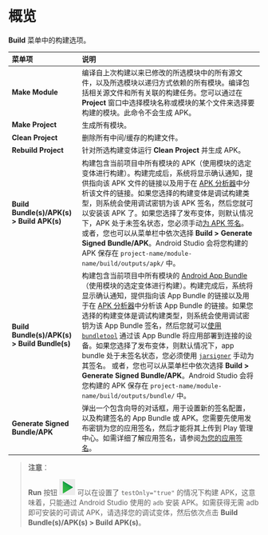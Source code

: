 # 概览

**Build** 菜单中的构建选项。

| 菜单项                                       | 说明                                                         |
| :------------------------------------------- | :----------------------------------------------------------- |
| **Make Module**                              | 编译自上次构建以来已修改的所选模块中的所有源文件，以及所选模块以递归方式依赖的所有模块。编译包括相关源文件和所有关联的构建任务。您可以通过在 **Project** 窗口中选择模块名称或模块的某个文件来选择要构建的模块。此命令不会生成 APK。 |
| **Make Project**                             | 生成所有模块。                                               |
| **Clean Project**                            | 删除所有中间/缓存的构建文件。                                |
| **Rebuild Project**                          | 针对所选构建变体运行 **Clean Project** 并生成 APK。          |
| **Build Bundle(s)/APK(s) > Build APK(s)**    | 构建包含当前项目中所有模块的 APK（使用模块的选定变体进行构建）。构建完成后，系统将显示确认通知，提供指向该 APK 文件的链接以及用于在 [APK 分析器](https://developer.android.google.cn/studio/build/apk-analyzer)中分析该文件的链接。如果您选择的构建变体是调试构建类型，则系统会使用调试密钥为该 APK 签名，然后您就可以安装该 APK 了。如果您选择了发布变体，则默认情况下，APK 处于未签名状态，您必须手动[为 APK 签名](https://developer.android.google.cn/studio/publish/app-signing)。 或者，您也可以从菜单栏中依次选择 **Build > Generate Signed Bundle/APK**。Android Studio 会将您构建的 APK 保存在 `project-name/module-name/build/outputs/apk/` 中。 |
| **Build Bundle(s)/APK(s) > Build Bundle(s)** | 构建包含当前项目中所有模块的 [Android App Bundle](https://developer.android.google.cn/guide/app-bundle)（使用模块的选定变体进行构建）。构建完成后，系统将显示确认通知，提供指向该 App Bundle 的链接以及用于在 [APK 分析器](https://developer.android.google.cn/studio/build/apk-analyzer)中分析该 App Bundle 的链接。如果您选择的构建变体是调试构建类型，则系统会使用调试密钥为该 App Bundle 签名，然后您就可以[使用 `bundletool`](https://developer.android.google.cn/studio/command-line/bundletool) 通过该 App Bundle 将应用部署到连接的设备。如果您选择了发布变体，则默认情况下，app bundle 处于未签名状态，您必须使用 [`jarsigner`](https://docs.oracle.com/javase/8/docs/technotes/tools/windows/jarsigner.html) 手动为其签名。 或者，您也可以从菜单栏中依次选择 **Build > Generate Signed Bundle/APK**。Android Studio 会将您构建的 APK 保存在 `project-name/module-name/build/outputs/bundle/` 中。 |
| **Generate Signed Bundle/APK**               | 弹出一个包含向导的对话框，用于设置新的签名配置，以及构建签名的 App Bundle 或 APK。您需要先使用发布密钥为您的应用签名，然后才能将其上传到 Play 管理中心。如需详细了解应用签名，请参阅[为您的应用签名](https://developer.android.google.cn/studio/publish/app-signing)。 |



> **注意**：
>
> **Run** 按钮 ![img](build-images/toolbar-run.png) 可以在设置了 `testOnly="true"` 的情况下构建 APK，这意味着，只能通过 Android Studio 使用的 `adb` 安装 APK。如需获得无需 adb 即可安装的可调试 APK，请选择您的调试变体，然后依次点击 **Build Bundle(s)/APK(s) > Build APK(s)**。